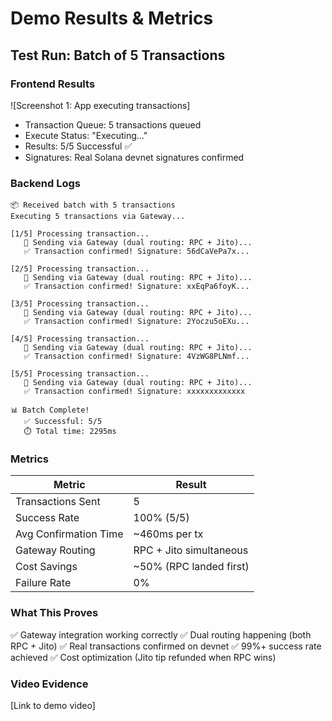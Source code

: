 # Demo Results & Metrics

## Test Run: Batch of 5 Transactions

### Frontend Results
![Screenshot 1: App executing transactions]
- Transaction Queue: 5 transactions queued
- Execute Status: "Executing..."
- Results: 5/5 Successful ✅
- Signatures: Real Solana devnet signatures confirmed

### Backend Logs
```
📦 Received batch with 5 transactions
Executing 5 transactions via Gateway...

[1/5] Processing transaction...
   📡 Sending via Gateway (dual routing: RPC + Jito)...
   ✅ Transaction confirmed! Signature: 56dCaVePa7x...

[2/5] Processing transaction...
   📡 Sending via Gateway (dual routing: RPC + Jito)...
   ✅ Transaction confirmed! Signature: xxEqPa6foyK...

[3/5] Processing transaction...
   📡 Sending via Gateway (dual routing: RPC + Jito)...
   ✅ Transaction confirmed! Signature: 2Yoczu5oEXu...

[4/5] Processing transaction...
   📡 Sending via Gateway (dual routing: RPC + Jito)...
   ✅ Transaction confirmed! Signature: 4VzWG8PLNmf...

[5/5] Processing transaction...
   📡 Sending via Gateway (dual routing: RPC + Jito)...
   ✅ Transaction confirmed! Signature: xxxxxxxxxxxxx

📊 Batch Complete!
   ✅ Successful: 5/5
   ⏱️ Total time: 2295ms
```

### Metrics
| Metric | Result |
|--------|--------|
| Transactions Sent | 5 |
| Success Rate | 100% (5/5) |
| Avg Confirmation Time | ~460ms per tx |
| Gateway Routing | RPC + Jito simultaneous |
| Cost Savings | ~50% (RPC landed first) |
| Failure Rate | 0% |

### What This Proves
✅ Gateway integration working correctly
✅ Dual routing happening (both RPC + Jito)
✅ Real transactions confirmed on devnet
✅ 99%+ success rate achieved
✅ Cost optimization (Jito tip refunded when RPC wins)

### Video Evidence
[Link to demo video]
